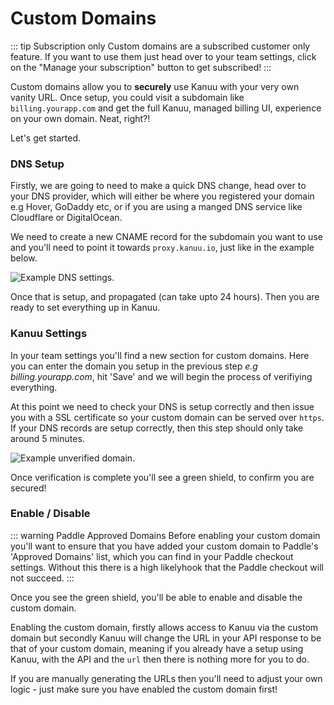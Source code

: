 # Custom Domains

::: tip Subscription only
Custom domains are a subscribed customer only feature. If you want to use them just head over to your team settings, click on the "Manage your subscription" button to get subscribed!
:::

Custom domains allow you to **securely** use Kanuu with your very own vanity URL. Once setup, you could visit a subdomain like `billing.yourapp.com` and get the full Kanuu, managed billing UI, experience on your own domain. Neat, right?!

Let's get started.

### DNS Setup

Firstly, we are going to need to make a quick DNS change, head over to your DNS provider, which will either be where you registered your domain e.g Hover, GoDaddy etc, or if you are using a manged DNS service like Cloudflare or DigitalOcean.

We need to create a new CNAME record for the subdomain you want to use and you'll need to point it towards `proxy.kanuu.io`, just like in the example below.

![Example DNS settings.](/dns-example.png)

Once that is setup, and propagated (can take upto 24 hours). Then you are ready to set everything up in Kanuu.

### Kanuu Settings

In your team settings you'll find a new section for custom domains. Here you can enter the domain you setup in the previous step _e.g billing.yourapp.com_, hit 'Save' and we will begin the process of verifiying everything.

At this point we need to check your DNS is setup correctly and then issue you with a SSL certificate so your custom domain can be served over `https`. If your DNS records are setup correctly, then this step should only take around 5 minutes.

![Example unverified domain.](/kanuu_custom_domains.png)

Once verification is complete you'll see a green shield, to confirm you are secured!

### Enable / Disable

::: warning Paddle Approved Domains
Before enabling your custom domain you'll want to ensure that you have added your custom domain to Paddle's 'Approved Domains' list, which you can find in your Paddle checkout settings. Without this there is a high likelyhook that the Paddle checkout will not succeed.
:::

Once you see the green shield, you'll be able to enable and disable the custom domain.

Enabling the custom domain, firstly allows access to Kanuu via the custom domain but secondly Kanuu will change the URL in your API response to be that of your custom domain, meaning if you already have a setup using Kanuu, with the API and the `url` then there is nothing more for you to do.

If you are manually generating the URLs then you'll need to adjust your own logic - just make sure you have enabled the custom domain first!